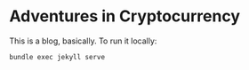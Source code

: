 # Adventures in Cryptocurrency

This is a blog, basically. To run it locally:

```
bundle exec jekyll serve
```
